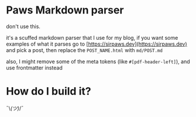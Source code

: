 # Paws Markdown parser
don't use this.

it's a scuffed markdown parser that I use for my blog, 
if you want some examples of what it parses go to [https://sirpaws.dev](https://sirpaws.dev) and pick a post, then replace the `POST_NAME.html` with `md/POST.md`

also, I might remove some of the meta tokens (like `#[pdf-header-left]`), and use frontmatter instead

# How do I build it?
¯\\_(ツ)_/¯

